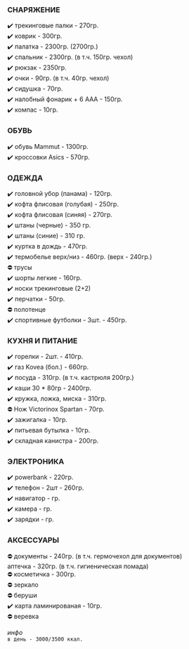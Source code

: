 ### СНАРЯЖЕНИЕ
:heavy_check_mark: трекинговые палки - 270гр.  
:heavy_check_mark: коврик - 300гр.  
:heavy_check_mark: палатка - 2300гр. (2700гр.)     
:heavy_check_mark: спальник - 2300гр. (в т.ч. 150гр. чехол)   
:heavy_check_mark: рюкзак - 2350гр.   
:heavy_check_mark: очки - 90гр. (в т.ч. 40гр. чехол)   
:heavy_check_mark: сидушка - 70гр.   
:heavy_check_mark: налобный фонарик + 6 AAA - 150гр.   
:heavy_check_mark: компас - 10гр.       
### ОБУВЬ
:heavy_check_mark: обувь Mammut - 1300гр.  
:heavy_check_mark: кроссовки Asics - 570гр.     
### ОДЕЖДА
:heavy_check_mark: головной убор (панама) - 120гр.    
:heavy_check_mark: кофта флисовая (голубая) - 250гр.  
:heavy_check_mark: кофта флисовая (синяя) - 270гр.  
:heavy_check_mark: штаны (черные) - 350 гр.  
:heavy_check_mark: штаны (синие) - 310 гр.   
:heavy_check_mark: куртка в дождь - 470гр.  
:heavy_check_mark: термобелье верх/низ - 460гр. (верх - 240гр.)  
:no_entry: трусы  
:heavy_check_mark: шорты легкие - 160гр.     
:heavy_check_mark: носки трекинговые (2+2)  
:heavy_check_mark: перчатки - 50гр.    
:no_entry: полотенце  
:heavy_check_mark: спортивные футболки - 3шт. - 450гр.    
### КУХНЯ И ПИТАНИЕ
:heavy_check_mark: горелки - 2шт. - 410гр.    
:heavy_check_mark: газ Kovea (бол.) - 660гр.   
:heavy_check_mark: посуда - 310гр. (в т.ч. кастрюля 200гр.)  
:heavy_check_mark: каши 30 * 80гр - 2400гр.  
:heavy_check_mark: кружка, ложка, миска - 310гр.    
:no_entry: Нож Victorinox Spartan - 70гр.    
:heavy_check_mark: зажигалка - 10гр.    
:heavy_check_mark: питьевая бутылка - 10гр.   
:heavy_check_mark: складная канистра - 200гр.      
### ЭЛЕКТРОНИКА
:heavy_check_mark: powerbank - 220гр.  
:heavy_check_mark: телефон - 2шт - 260гр.   
:heavy_check_mark: навигатор - гр.   
:heavy_check_mark: камера - гр.   
:heavy_check_mark: зарядки - гр.  
### АКСЕССУАРЫ
:no_entry: документы - 240гр. (в т.ч. гермочехол для документов)   
аптечка - 320гр. (в т.ч. гигиеническая помада)  
:no_entry: косметичка - 300гр.    
:no_entry: зеркало  
:no_entry: беруши  
:heavy_check_mark: карта ламинированая - 10гр.  
:no_entry: веревка  

_инфо_  
`в день - 3000/3500 ккал.`     
